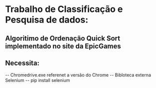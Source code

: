 # Trabalho de Classificação e Pesquisa de dados:
## Algoritimo de Ordenação Quick Sort implementado no site da EpicGames


## Necessita:
-- Chromedrive.exe referenet a versão do Chrome
-- Bibloteca externa Selenium
   -- pip install selenium
